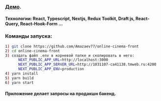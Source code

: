 ### [Демо](http://188.225.42.205/).

#### Технологии: React, Typescript, Nextjs, Redux Toolkit, Draft js, React-Query, React-Hook-Form ...

### Команды запуска:

```bash
1) git clone https://github.com/Amazaev77/online-cinema-front
2) cd online-cinema-front
3) создать файл .env в корневой папке и скопировать в него:
      NEXT_PUBLIC_APP_URL=http://localhost:3000
      NEXT_PUBLIC_APP_SERVER_URL=http://1031107-ca41138.tmweb.ru:4200
      NEXT_PUBLIC_APP_ENV=production
4) yarn install
5) yarn build
6) yarn start
```

#### Приложение делает запросы на продакшн бакенд.
